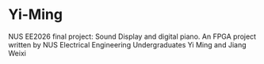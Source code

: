 # Yi-Ming
NUS EE2026 final project: Sound Display and digital piano. An FPGA project written by NUS Electrical Engineering Undergraduates Yi Ming and Jiang Weixi
